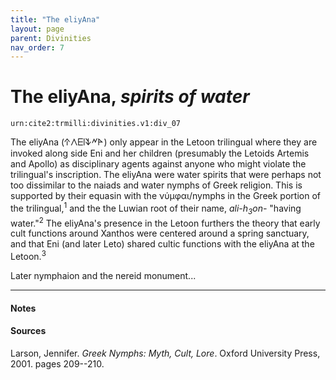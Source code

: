 ```yaml
---
title: "The eliyAna"
layout: page
parent: Divinities
nav_order: 7
---
```


# The eliyAna, *spirits of water*

`urn:cite2:trmilli:divinities.v1:div_07`

The eliyAna (𐊁𐊍𐊆𐊊𐊙𐊏𐊀) only appear in the Letoon trilingual where they are invoked along side Eni and her children (presumably the Letoids Artemis and Apollo) as disciplinary agents against anyone who might violate the trilingual's inscription. The eliyAna were water spirits that were perhaps not too dissimilar to the naiads and water nymphs of Greek religion. This is supported by their equasin with the νύμφαι/nymphs in the Greek portion of the trilingual,<sup>1</sup> and the the Luwian root of their name, *ali-h<sub>3</sub>on-* "having water."<sup>2</sup> The eliyAna's presence in the Letoon furthers the theory that early cult functions around Xanthos were centered around a spring sanctuary, and that Eni (and later Leto) shared cultic functions with the eliyAna at the Letoon.<sup>3</sup>

Later nymphaion and the nereid monument... 

---------------
#### Notes
#### Sources

Larson, Jennifer. *Greek Nymphs: Myth, Cult, Lore*. Oxford University Press, 2001. pages 209--210.
